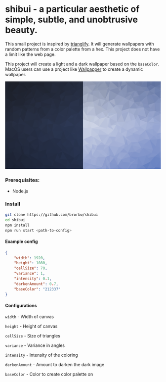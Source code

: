 # shibui - a particular aesthetic of simple, subtle, and unobtrusive beauty.

This small project is inspired by [trianglify](https://trianglify.io/). It will generate wallpapers with random patterns from a color palette from a hex.
This project does not have a limit like the web page.

This project will create a light and a dark wallpaper based on the `baseColor`. MacOS users can use a project like [Wallpapper](https://github.com/mczachurski/wallpapper) to create a dynamic wallpaper.

![Side by side, dark and light](./example/Split.png)

### Prerequisites: 
- Node.js

### Install

``` sh 
git clone https://github.com/brorbw/shibui
cd shibui
npm install
npm run start <path-to-config>
```

#### Example config

``` json
{
	"width": 1920,
	"height": 1080,
	"cellSize": 70,
	"variance": 1,
	"intensity": 0.1,
	"darkenAmount": 0.7,
	"baseColor": "212337"
}
```

#### Configurations


`width` - Width of canvas

`height` - Height of canvas

`cellSize` - Size of triangles

`variance` - Variance in angles

`intensity` - Intensity of the coloring

`darkenAmount` - Amount to darken the dark image

`baseColor` - Color to create color palette on
